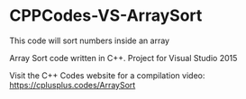 # CPPCodes-VS-ArraySort

This code will sort numbers inside an array

Array Sort code written in C++. Project for Visual Studio 2015

Visit the C++ Codes website for a compilation video:
https://cplusplus.codes/ArraySort

